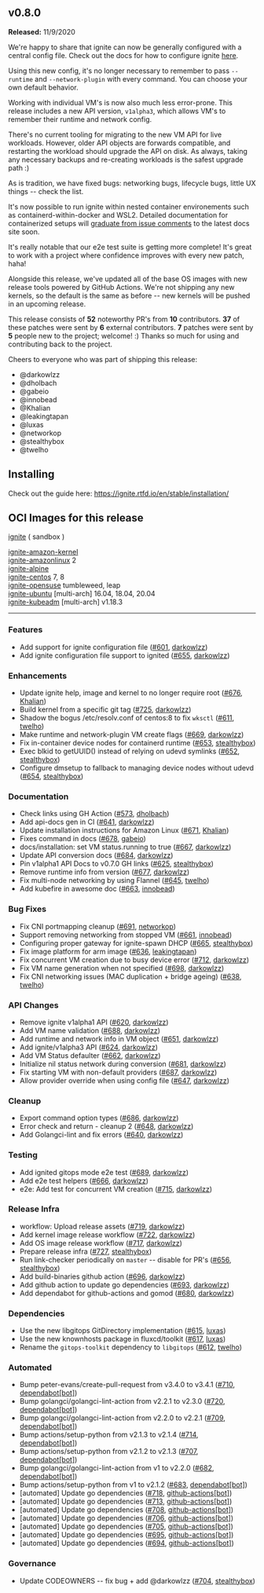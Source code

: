 ## v0.8.0

**Released:** 11/9/2020

We're happy to share that ignite can now be generally configured with a central config file.
Check out the docs for how to configure ignite [here](https://ignite.rtfd.io/en/stable/ignite-configuration/).

Using this new config, it's no longer necessary to remember to pass `--runtime` and `--network-plugin` with every command.
You can choose your own default behavior.

Working with individual VM's is now also much less error-prone.
This release includes a new API version, `v1alpha3`, which allows VM's to remember their runtime and network config.

There's no current tooling for migrating to the new VM API for live workloads.
However, older API objects are forwards compatible, and restarting the workload should upgrade the API on disk.
As always, taking any necessary backups and re-creating workloads is the safest upgrade path :)

As is tradition, we have fixed bugs:  networking bugs, lifecycle bugs, little UX things -- check the list.

It's now possible to run ignite within nested container environements such as containerd-within-docker and WSL2.
Detailed documentation for containerized setups will [graduate from issue comments](https://github.com/weaveworks/ignite/issues/129#issuecomment-647904858) to the latest docs site soon.

It's really notable that our e2e test suite is getting more complete!
It's great to work with a project where confidence improves with every new patch, haha!

Alongside this release, we've updated all of the base OS images with new release tools powered by GitHub Actions.
We're not shipping any new kernels, so the default is the same as before -- new kernels will be pushed in an upcoming release.

This release consists of **52** noteworthy PR's from **10** contributors.  **37** of these patches were sent by **6** external contributors.
**7** patches were sent by **5** people new to the project; welcome! :)
Thanks so much for using and contributing back to the project.


Cheers to everyone who was part of shipping this release:
- @darkowlzz
- @dholbach
- @gabeio
- @innobead
- @Khalian
- @leakingtapan
- @luxas
- @networkop
- @stealthybox
- @twelho


## Installing

Check out the guide here: https://ignite.rtfd.io/en/stable/installation/


## OCI Images for this release

[ignite](
https://hub.docker.com/r/weaveworks/ignite/tags?page=1&name=v0.8.0
) ( sandbox )  

<!-- [ignite-kernel:4.14.182](
https://hub.docker.com/r/weaveworks/ignite-kernel/tags?page=1&name=4.14.182
) [multi-arch]
[ignite-kernel:4.19.125](
https://hub.docker.com/r/weaveworks/ignite-kernel/tags?page=1&name=4.19.125
) [multi-arch] ( default )
[ignite-kernel:5.4.43](
https://hub.docker.com/r/weaveworks/ignite-kernel/tags?page=1&name=5.4.43
) [multi-arch] -->


[ignite-amazon-kernel](
https://hub.docker.com/r/weaveworks/ignite-amazon-kernel/tags?page=1&name=v0.8.0
)  
[ignite-amazonlinux](
https://hub.docker.com/r/weaveworks/ignite-amazonlinux/tags?page=1&name=v0.8.0
) 2  
[ignite-alpine](
https://hub.docker.com/r/weaveworks/ignite-alpine/tags?page=1&name=v0.8.0
)  
[ignite-centos](
https://hub.docker.com/r/weaveworks/ignite-centos/tags?page=1&name=v0.8.0
) 7, 8  
[ignite-opensuse](
https://hub.docker.com/r/weaveworks/ignite-opensuse/tags?page=1&name=v0.8.0
) tumbleweed, leap  
[ignite-ubuntu](
https://hub.docker.com/r/weaveworks/ignite-ubuntu/tags?page=1&name=v0.8.0
) [multi-arch] 16.04, 18.04, 20.04  
[ignite-kubeadm](
https://hub.docker.com/r/weaveworks/ignite-kubeadm/tags?page=1&name=v0.8.0
) [multi-arch] v1.18.3  


_________________


### Features

 - Add support for ignite configuration file ([#601](https://github.com/weaveworks/ignite/pull/601), [darkowlzz](https://github.com/darkowlzz))
 - Add ignite configuration file support to ignited  ([#655](https://github.com/weaveworks/ignite/pull/655), [darkowlzz](https://github.com/darkowlzz))


### Enhancements

 - Update ignite help, image and kernel to no longer require root ([#676](https://github.com/weaveworks/ignite/pull/676), [Khalian](https://github.com/Khalian))
 - Build kernel from a specific git tag ([#725](https://github.com/weaveworks/ignite/pull/725), [darkowlzz](https://github.com/darkowlzz))
 - Shadow the bogus /etc/resolv.conf of centos:8 to fix `wksctl` ([#611](https://github.com/weaveworks/ignite/pull/611), [twelho](https://github.com/twelho))
 - Make runtime and network-plugin VM create flags ([#669](https://github.com/weaveworks/ignite/pull/669), [darkowlzz](https://github.com/darkowlzz))
 - Fix in-container device nodes for containerd runtime ([#653](https://github.com/weaveworks/ignite/pull/653), [stealthybox](https://github.com/stealthybox))
 - Exec blkid to getUUID() instead of relying on udevd symlinks ([#652](https://github.com/weaveworks/ignite/pull/652), [stealthybox](https://github.com/stealthybox))
 - Configure dmsetup to fallback to managing device nodes without udevd ([#654](https://github.com/weaveworks/ignite/pull/654), [stealthybox](https://github.com/stealthybox))


### Documentation

 - Check links using GH Action ([#573](https://github.com/weaveworks/ignite/pull/573), [dholbach](https://github.com/dholbach))
 - Add api-docs gen in CI ([#641](https://github.com/weaveworks/ignite/pull/641), [darkowlzz](https://github.com/darkowlzz))
 - Update installation instructions for Amazon Linux ([#671](https://github.com/weaveworks/ignite/pull/671), [Khalian](https://github.com/Khalian))
 - Fixes command in docs ([#678](https://github.com/weaveworks/ignite/pull/678), [gabeio](https://github.com/gabeio))
 - docs/installation: set VM status.running to true ([#667](https://github.com/weaveworks/ignite/pull/667), [darkowlzz](https://github.com/darkowlzz))
 - Update API conversion docs ([#684](https://github.com/weaveworks/ignite/pull/684), [darkowlzz](https://github.com/darkowlzz))
 - Pin v1alpha1 API Docs to v0.7.0 GH links ([#625](https://github.com/weaveworks/ignite/pull/625), [stealthybox](https://github.com/stealthybox))
 - Remove runtime info from version ([#677](https://github.com/weaveworks/ignite/pull/677), [darkowlzz](https://github.com/darkowlzz))
 - Fix multi-node networking by using Flannel ([#645](https://github.com/weaveworks/ignite/pull/645), [twelho](https://github.com/twelho))
 - Add kubefire in awesome doc ([#663](https://github.com/weaveworks/ignite/pull/663), [innobead](https://github.com/innobead))


### Bug Fixes

 - Fix CNI portmapping cleanup ([#691](https://github.com/weaveworks/ignite/pull/691), [networkop](https://github.com/networkop))
 - Support removing networking from stopped VM ([#661](https://github.com/weaveworks/ignite/pull/661), [innobead](https://github.com/innobead))
 - Configuring proper gateway for ignite-spawn DHCP ([#665](https://github.com/weaveworks/ignite/pull/665), [stealthybox](https://github.com/stealthybox))
 - Fix image platform for arm image ([#636](https://github.com/weaveworks/ignite/pull/636), [leakingtapan](https://github.com/leakingtapan))
 - Fix concurrent VM creation due to busy device error ([#712](https://github.com/weaveworks/ignite/pull/712), [darkowlzz](https://github.com/darkowlzz))
 - Fix VM name generation when not specified  ([#698](https://github.com/weaveworks/ignite/pull/698), [darkowlzz](https://github.com/darkowlzz))
 - Fix CNI networking issues (MAC duplication + bridge ageing) ([#638](https://github.com/weaveworks/ignite/pull/638), [twelho](https://github.com/twelho))


### API Changes

 - Remove ignite v1alpha1 API ([#620](https://github.com/weaveworks/ignite/pull/620), [darkowlzz](https://github.com/darkowlzz))
 - Add VM name validation ([#688](https://github.com/weaveworks/ignite/pull/688), [darkowlzz](https://github.com/darkowlzz))
 - Add runtime and network info in VM object ([#651](https://github.com/weaveworks/ignite/pull/651), [darkowlzz](https://github.com/darkowlzz))
 - Add ignite/v1alpha3 API ([#624](https://github.com/weaveworks/ignite/pull/624), [darkowlzz](https://github.com/darkowlzz))
 - Add VM Status defaulter ([#662](https://github.com/weaveworks/ignite/pull/662), [darkowlzz](https://github.com/darkowlzz))
 - Initialize nil status network during conversion ([#681](https://github.com/weaveworks/ignite/pull/681), [darkowlzz](https://github.com/darkowlzz))
 - Fix starting VM with non-default providers ([#687](https://github.com/weaveworks/ignite/pull/687), [darkowlzz](https://github.com/darkowlzz))
 - Allow provider override when using config file ([#647](https://github.com/weaveworks/ignite/pull/647), [darkowlzz](https://github.com/darkowlzz))


### Cleanup
 - Export command option types ([#686](https://github.com/weaveworks/ignite/pull/686), [darkowlzz](https://github.com/darkowlzz))
 - Error check and return - cleanup 2 ([#648](https://github.com/weaveworks/ignite/pull/648), [darkowlzz](https://github.com/darkowlzz))
 - Add Golangci-lint and fix errors ([#640](https://github.com/weaveworks/ignite/pull/640), [darkowlzz](https://github.com/darkowlzz))


### Testing

 - Add ignited gitops mode e2e test ([#689](https://github.com/weaveworks/ignite/pull/689), [darkowlzz](https://github.com/darkowlzz))
 - Add e2e test helpers ([#666](https://github.com/weaveworks/ignite/pull/666), [darkowlzz](https://github.com/darkowlzz))
 - e2e: Add test for concurrent VM creation ([#715](https://github.com/weaveworks/ignite/pull/715), [darkowlzz](https://github.com/darkowlzz))


### Release Infra

 - workflow: Upload release assets ([#719](https://github.com/weaveworks/ignite/pull/719), [darkowlzz](https://github.com/darkowlzz))
 - Add kernel image release workflow ([#722](https://github.com/weaveworks/ignite/pull/722), [darkowlzz](https://github.com/darkowlzz))
 - Add OS image release workflow ([#717](https://github.com/weaveworks/ignite/pull/717), [darkowlzz](https://github.com/darkowlzz))
 - Prepare release infra ([#727](https://github.com/weaveworks/ignite/pull/727), [stealthybox](https://github.com/stealthybox))
 - Run link-checker periodically on `master` -- disable for PR's ([#656](https://github.com/weaveworks/ignite/pull/656), [stealthybox](https://github.com/stealthybox))
 - Add build-binaries github action ([#696](https://github.com/weaveworks/ignite/pull/696), [darkowlzz](https://github.com/darkowlzz))
 - Add github action to update go dependencies ([#693](https://github.com/weaveworks/ignite/pull/693), [darkowlzz](https://github.com/darkowlzz))
 - Add dependabot for github-actions and gomod ([#680](https://github.com/weaveworks/ignite/pull/680), [darkowlzz](https://github.com/darkowlzz))


### Dependencies

 - Use the new libgitops GitDirectory implementation ([#615](https://github.com/weaveworks/ignite/pull/615), [luxas](https://github.com/luxas))
 - Use the new knownhosts package in fluxcd/toolkit ([#617](https://github.com/weaveworks/ignite/pull/617), [luxas](https://github.com/luxas))
 - Rename the `gitops-toolkit` dependency to `libgitops` ([#612](https://github.com/weaveworks/ignite/pull/612), [twelho](https://github.com/twelho))


### Automated

 - Bump peter-evans/create-pull-request from v3.4.0 to v3.4.1 ([#710](https://github.com/weaveworks/ignite/pull/710), [dependabot[bot]](https://github.com/dependabot[bot]))
 - Bump golangci/golangci-lint-action from v2.2.1 to v2.3.0 ([#720](https://github.com/weaveworks/ignite/pull/720), [dependabot[bot]](https://github.com/dependabot[bot]))
 - Bump golangci/golangci-lint-action from v2.2.0 to v2.2.1 ([#709](https://github.com/weaveworks/ignite/pull/709), [dependabot[bot]](https://github.com/dependabot[bot]))
 - Bump actions/setup-python from v2.1.3 to v2.1.4 ([#714](https://github.com/weaveworks/ignite/pull/714), [dependabot[bot]](https://github.com/dependabot[bot]))
 - Bump actions/setup-python from v2.1.2 to v2.1.3 ([#707](https://github.com/weaveworks/ignite/pull/707), [dependabot[bot]](https://github.com/dependabot[bot]))
 - Bump golangci/golangci-lint-action from v1 to v2.2.0 ([#682](https://github.com/weaveworks/ignite/pull/682), [dependabot[bot]](https://github.com/dependabot[bot]))
 - Bump actions/setup-python from v1 to v2.1.2 ([#683](https://github.com/weaveworks/ignite/pull/683), [dependabot[bot]](https://github.com/dependabot[bot]))
 - [automated] Update go dependencies ([#718](https://github.com/weaveworks/ignite/pull/718), [github-actions[bot]](https://github.com/github-actions[bot]))
 - [automated] Update go dependencies ([#713](https://github.com/weaveworks/ignite/pull/713), [github-actions[bot]](https://github.com/github-actions[bot]))
 - [automated] Update go dependencies ([#708](https://github.com/weaveworks/ignite/pull/708), [github-actions[bot]](https://github.com/github-actions[bot]))
 - [automated] Update go dependencies ([#706](https://github.com/weaveworks/ignite/pull/706), [github-actions[bot]](https://github.com/github-actions[bot]))
 - [automated] Update go dependencies ([#705](https://github.com/weaveworks/ignite/pull/705), [github-actions[bot]](https://github.com/github-actions[bot]))
 - [automated] Update go dependencies ([#695](https://github.com/weaveworks/ignite/pull/695), [github-actions[bot]](https://github.com/github-actions[bot]))
 - [automated] Update go dependencies ([#694](https://github.com/weaveworks/ignite/pull/694), [github-actions[bot]](https://github.com/github-actions[bot]))


### Governance
 - Update CODEOWNERS -- fix bug + add @darkowlzz ([#704](https://github.com/weaveworks/ignite/pull/704), [stealthybox](https://github.com/stealthybox))

